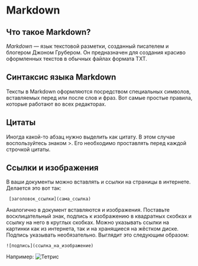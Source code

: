 # Markdown

## Что такое Markdown?
*Markdown* — язык текстовой разметки, созданный писателем и блогером Джоном Грубером. Он предназначен для создания красиво оформленных текстов в обычных файлах формата TXT.

## Синтаксис языка Markdown
Тексты в Markdown оформляются посредством специальных символов, вставляемых перед или после слов и фраз. Вот самые простые правила, которые работают во всех редакторах.

## Цитаты
Иногда какой-то абзац нужно выделить как цитату. В этом случае воспользуйтесь знаком >. Его необходимо проставлять перед каждой строчкой цитаты.

## Ссылки и изображения
В ваши документы можно вставлять и ссылки на страницы в интернете. Делается это вот так: 

``` [заголовок_ссылки](сама_ссылка)```

Аналогично в документ вставляются и изображения. Поставьте восклицательный знак, подпись к изображению в квадратных скобках и ссылку на него в круглых скобках. Можно указывать ссылки на картинки как из интернета, так и на хранящиеся на жёстком диске. Подпись указывать необязательно. Выглядит это следующим образом:

```![подпись](ссылка_на_изображение)```

Например:
![Тетрис](tetris.jpg)

